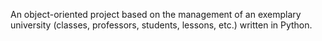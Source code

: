An object-oriented project based on the management of an exemplary university (classes, professors, students, lessons, etc.) written in Python.
